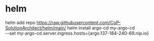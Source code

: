 # helm

helm add repo https://raw.githubusercontent.com/CoP-SolutionArchitect/helm/main/
helm install argo-cd my-argo-cd \
    --set my-argo-cd.server.ingress.hosts={argo.137-184-240-69.nip.io} 